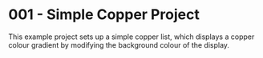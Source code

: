 # 001 - Simple Copper Project

This example project sets up a simple copper list, which displays a copper colour gradient by modifying the background colour of the display.
